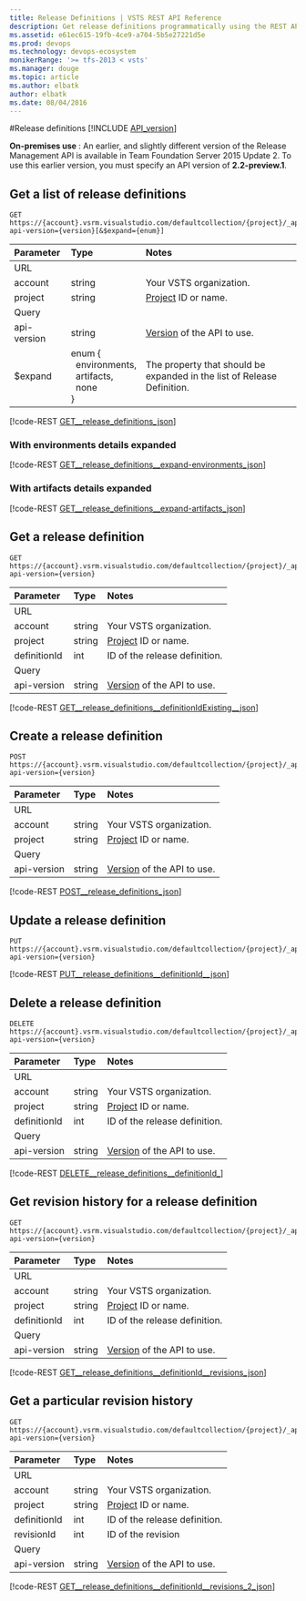 ```yaml
---
title: Release Definitions | VSTS REST API Reference
description: Get release definitions programmatically using the REST APIs for VSTS.
ms.assetid: e61ec615-19fb-4ce9-a704-5b5e27221d5e
ms.prod: devops
ms.technology: devops-ecosystem
monikerRange: '>= tfs-2013 < vsts'
ms.manager: douge
ms.topic: article
ms.author: elbatk
author: elbatk
ms.date: 08/04/2016
---
```


#Release definitions
[!INCLUDE [API_version](../_data/version3-preview1.md)]

**On-premises use** : An earlier, and slightly different version of the Release Management API is available in Team Foundation Server 2015 Update 2. To use this earlier version, you must specify an API version of **2.2-preview.1**.   

## Get a list of release definitions

```no-highlight
GET https://{account}.vsrm.visualstudio.com/defaultcollection/{project}/_apis/release/definitions?api-version={version}[&$expand={enum}]
```

| Parameter     | Type   | Notes
|:--------------|:-------|:------------
| URL
| account       | string | Your VSTS organization.
| project       | string | [Project](../tfs/projects.md) ID or name.
| Query
| api-version   | string | [Version](../../concepts/rest-api-versioning.md) of the API to use.
| $expand		| enum {<br/>&nbsp;&nbsp;environments,<br/>&nbsp;&nbsp;artifacts,<br/>&nbsp;&nbsp;none<br/>} | The property that should be expanded in the list of Release Definition.

[!code-REST [GET__release_definitions_json](./_data/definitions/GET__release_definitions.json)]

### With environments details expanded
[!code-REST [GET__release_definitions__expand-environments_json](./_data/definitions/GET__release_definitions__expand-environments.json)]

### With artifacts details expanded
[!code-REST [GET__release_definitions__expand-artifacts_json](./_data/definitions/GET__release_definitions__expand-artifacts.json)]

## Get a release definition

```no-highlight
GET https://{account}.vsrm.visualstudio.com/defaultcollection/{project}/_apis/release/definitions/{definitionid}?api-version={version}
```

| Parameter    | Type   | Notes
|:-------------|:-------|:------------
| URL
| account      | string | Your VSTS organization.
| project      | string | [Project](../tfs/projects.md) ID or name.
| definitionId | int    | ID of the release definition.
| Query
| api-version  | string | [Version](../../concepts/rest-api-versioning.md) of the API to use.

[!code-REST [GET__release_definitions__definitionIdExisting__json](./_data/definitions/GET__release_definitions__definitionIdExisting_.json)]

## Create a release definition

```no-highlight
POST https://{account}.vsrm.visualstudio.com/defaultcollection/{project}/_apis/release/definitions?api-version={version}
```

| Parameter    | Type   | Notes
|:-------------|:-------|:------------
| URL
| account      | string | Your VSTS organization.
| project      | string | [Project](../tfs/projects.md) ID or name.
| Query
| api-version  | string | [Version](../../concepts/rest-api-versioning.md) of the API to use.

[!code-REST [POST__release_definitions_json](./_data/definitions/POST__release_definitions.json)]

## Update a release definition

```no-highlight
PUT https://{account}.vsrm.visualstudio.com/defaultcollection/{project}/_apis/release/definitions/{definitionid}?api-version={version}
```

[!code-REST [PUT__release_definitions__definitionId__json](./_data/definitions/PUT__release_definitions__definitionId_.json)]

## Delete a release definition

```no-highlight
DELETE https://{account}.vsrm.visualstudio.com/defaultcollection/{project}/_apis/release/definitions/{definitionid}?api-version={version}
```

| Parameter     | Type   | Notes
|:--------------|:-------|:------------
| URL
| account       | string | Your VSTS organization.
| project       | string | [Project](../tfs/projects.md) ID or name.
| definitionId  | int    | ID of the release definition.
| Query
| api-version   | string | [Version](../../concepts/rest-api-versioning.md) of the API to use.

[!code-REST [DELETE__release_definitions__definitionId_](./_data/definitions/DELETE__release_definitions__definitionId_.json)]

## Get revision history for a release definition

```no-highlight
GET https://{account}.vsrm.visualstudio.com/defaultcollection/{project}/_apis/release/definitions/{definitionid}/revisions?api-version={version}
```

| Parameter     | Type   | Notes
|:--------------|:-------|:------------
| URL
| account       | string | Your VSTS organization.
| project       | string | [Project](../tfs/projects.md) ID or name.
| definitionId  | int    | ID of the release definition.
| Query
| api-version   | string | [Version](../../concepts/rest-api-versioning.md) of the API to use.

[!code-REST [GET__release_definitions__definitionId__revisions_json](./_data/definitions/GET__release_definitions__definitionId__revisions.json)]

## Get a particular revision history

```no-highlight
GET https://{account}.vsrm.visualstudio.com/defaultcollection/{project}/_apis/release/definitions/{definitionid}/revisions/{revisionid}?api-version={version}
```

| Parameter     | Type   | Notes
|:--------------|:-------|:------------
| URL
| account       | string | Your VSTS organization.
| project       | string | [Project](../tfs/projects.md) ID or name.
| definitionId  | int    | ID of the release definition.
| revisionId  | int    | ID of the revision
| Query
| api-version   | string | [Version](../../concepts/rest-api-versioning.md) of the API to use.

[!code-REST [GET__release_definitions__definitionId__revisions_2_json](./_data/definitions/GET__release_definitions__definitionId__revisions_2.json)]